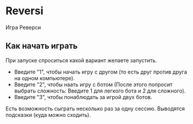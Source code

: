 # Reversi
Игра Реверси

## Как начать играть
При запуске спроситься какой вариант желаете запустить. 
* Введите "1", чтобы начать игру с другом (то есть друг против друга на одном компьютере). 
* Введите "2", чтобы наать игру с ботом (После этого попросит выбрать сложность: Введите 1 для легкого бота и 2 для сложного). 
* Введите "3", чтобы понаблюдать за игрой двух ботов. 


Есть возможность сыграть несколько раз за одну сессию. 
Выводятся подсказки (куда можно сходить). 
